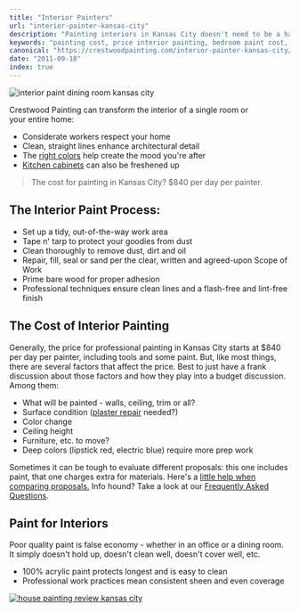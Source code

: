 ```yaml
---
title: "Interior Painters"
url: "interior-painter-kansas-city"
description: "Painting interiors in Kansas City doesn't need to be a hassle. Learn about tidy painters, paint types, what to expect and the cost."
keywords: "painting cost, price interior painting, bedroom paint cost, living room, Kansas City"
canonical: "https://crestwoodpainting.com/interior-painter-kansas-city/"
date: "2011-09-18"
index: true 
---
```


![interior paint dining room kansas city](/images/dr-orange.webp?w=832h=1110)

Crestwood Painting can transform the interior of a single room or your entire home:

- Considerate workers respect your home
- Clean, straight lines enhance architectural detail
- The [right colors](/chameleon-colors/) help create the mood you're after
- [Kitchen cabinets](/cabinet-painting/) can also be freshened up

> The cost for painting in Kansas City? $840 per day per painter.

## The Interior Paint Process:

- Set up a tidy, out-of-the-way work area
- Tape n' tarp to protect your goodies from dust
- Clean thoroughly to remove dust, dirt and oil
- Repair, fill, seal or sand per the clear, written and agreed-upon Scope of Work
- Prime bare wood for proper adhesion
- Professional techniques ensure clean lines and a flash-free and lint-free finish

## The Cost of Interior Painting

Generally, the price for professional painting in Kansas City starts at $840 per day per painter, including tools and some paint. But, like most things, there are several factors that affect the price. Best to just have a frank discussion about those factors and how they play into a budget discussion. Among them:

- What will be painted - walls, ceiling, trim or all?
- Surface condition ([plaster repair](/plaster-repair-kansas-city/) needed?)
- Color change
- Ceiling height
- Furniture, etc. to move?
- Deep colors (lipstick red, electric blue) require more prep work

Sometimes it can be tough to evaluate different proposals: this one includes paint, that one charges extra for materials. Here's a [little help when comparing proposals.](/compare-paint-bids/) Info hound? Take a look at our [Frequently Asked Questions](/faqs/).

## Paint for Interiors

Poor quality paint is false economy - whether in an office or a dining room. It simply doesn't hold up, doesn't clean well, doesn't cover well, etc.

- 100% acrylic paint protects longest and is easy to clean
- Professional work practices mean consistent sheen and even coverage

[![house painting review kansas city](/images/Susan-Conley.jpg)](/reviews/)
